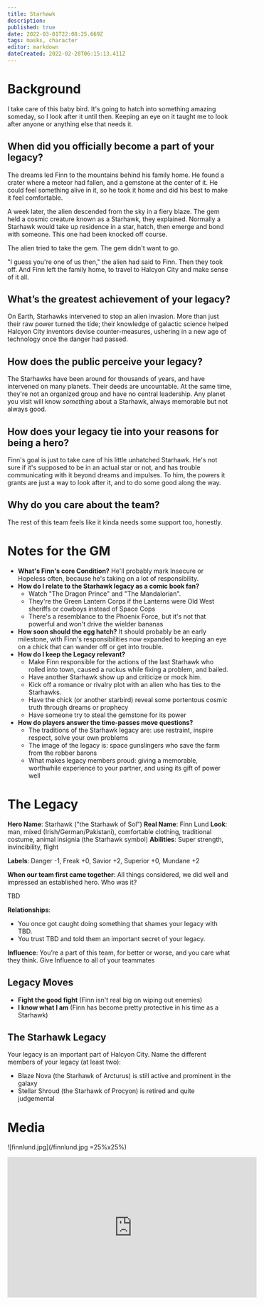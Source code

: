 ```yaml
---
title: Starhawk
description: 
published: true
date: 2022-03-01T22:08:25.669Z
tags: masks, character
editor: markdown
dateCreated: 2022-02-28T06:15:13.411Z
---
```


# Background
I take care of this baby bird. It's going to hatch into something amazing someday, so I look after it until then. Keeping an eye on it taught me to look after anyone or anything else that needs it.

## When did you officially become a part of your legacy?

The dreams led Finn to the mountains behind his family home. He found a crater where a meteor had fallen, and a gemstone at the center of it. He could feel something alive in it, so he took it home and did his best to make it feel comfortable.

A week later, the alien descended from the sky in a fiery blaze. The gem held a cosmic creature known as a Starhawk, they explained. Normally a Starhawk would take up residence in a star, hatch, then emerge and bond with someone. This one had been knocked off course.

The alien tried to take the gem. The gem didn't want to go.

"I guess you're one of us then," the alien had said to Finn. Then they took off. And Finn left the family home, to travel to Halcyon City and make sense of it all.

## What’s the greatest achievement of your legacy?

On Earth, Starhawks intervened to stop an alien invasion. More than just their raw power turned the tide; their knowledge of galactic science helped Halcyon City inventors devise counter-measures, ushering in a new age of technology once the danger had passed.

## How does the public perceive your legacy?

The Starhawks have been around for thousands of years, and have intervened on many planets. Their deeds are uncountable. At the same time, they're not an organized group and have no central leadership. Any planet you visit will know _something_ about a Starhawk, always memorable but not always good.

## How does your legacy tie into your reasons for being a hero?

Finn's goal is just to take care of his little unhatched Starhawk. He's not sure if it's supposed to be in an actual star or not, and has trouble communicating with it beyond dreams and impulses. To him, the powers it grants are just a way to look after it, and to do some good along the way.

## Why do you care about the team?

The rest of this team feels like it kinda needs some support too, honestly.

# Notes for the GM

- **What's Finn's core Condition?** He'll probably mark Insecure or Hopeless often, because he's taking on a lot of responsibility.
- **How do I relate to the Starhawk legacy as a comic book fan?**
  - Watch "The Dragon Prince" and "The Mandalorian".
  - They're the Green Lantern Corps if the Lanterns were Old West sheriffs or cowboys instead of Space Cops
  - There's a resemblance to the Phoenix Force, but it's not that powerful and won't drive the wielder bananas
- **How soon should the egg hatch?** It should probably be an early milestone, with Finn's responsibilities now expanded to keeping an eye on a chick that can wander off or get into trouble.
- **How do I keep the Legacy relevant?**
  - Make Finn responsible for the actions of the last Starhawk who rolled into town, caused a ruckus while fixing a problem, and bailed.
  - Have another Starhawk show up and criticize or mock him. 
  - Kick off a romance or rivalry plot with an alien who has ties to the Starhawks.
  - Have the chick (or another starbird) reveal some portentous cosmic truth through dreams or prophecy
  - Have someone try to steal the gemstone for its power
- **How do players answer the time-passes move questions?**
  - The traditions of the Starhawk legacy are: use restraint, inspire respect, solve your own problems
  - The image of the legacy is: space gunslingers who save the farm from the robber barons
  - What makes legacy members proud: giving a memorable, worthwhile experience to your partner, and using its gift of power well

# The Legacy
**Hero Name**: Starhawk ("the Starhawk of Sol")
**Real Name**: Finn Lund
**Look**: man, mixed (Irish/German/Pakistani), comfortable clothing, traditional costume, animal insignia (the Starhawk symbol)
**Abilities**: Super strength, invincibility, flight

**Labels**: Danger -1, Freak +0, Savior +2, Superior +0, Mundane +2

**When our team first came together**: All things considered, we did well and impressed an established hero. Who was it?

TBD

**Relationships**:
- You once got caught doing something that shames your legacy with TBD.
- You trust TBD and told them an important secret of your legacy.

**Influence**: You’re a part of this team, for better or worse, and you care what they think. Give Influence to all of your teammates

## Legacy Moves

- **Fight the good fight** (Finn isn't real big on wiping out enemies)
- **I know what I am** (Finn has become pretty protective in his time as a Starhawk)

## The Starhawk Legacy

Your legacy is an important part of Halcyon City. Name the different members of your legacy (at least two):

- Blaze Nova (the Starhawk of Arcturus) is still active and prominent in the galaxy
- Stellar Shroud (the Starhawk of Procyon) is retired and quite judgemental

# Media

![finnlund.jpg](/finnlund.jpg =25%x25%)

<iframe width="560" height="315" src="https://www.youtube.com/embed/oUh-BAe0DwE" title="YouTube video player" frameborder="0" allow="accelerometer; autoplay; clipboard-write; encrypted-media; gyroscope; picture-in-picture" allowfullscreen></iframe>